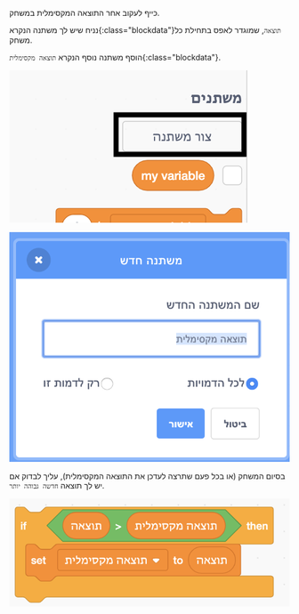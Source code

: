 כייף לעקוב אחר התוצאה המקסימלית במשחק.

נניח שיש לך משתנה הנקרא{:class="blockdata"}`תוצאה`, שמוגדר לאפס בתחילת כל משחק.

הוסף משתנה נוסף הנקרא `תוצאה מקסימלית`{:class="blockdata"}.

![תפריט משתנים עם ״צור משתנה״](images/make-variable-annotated.png)

![תיבת ״משתנה חדש״ עם תוצאה מקסימלית כשם המשתנה](images/make-high-score-variable.png)

בסיום המשחק (או בכל פעם שתרצה לעדכן את התוצאה המקסימלית), עליך לבדוק אם יש לך תוצאה `חדשה גבוהה יותר`.

![קטע קוד הדרוש ליצור תוצאה מקסימלית](images/check-for-high-score.png)